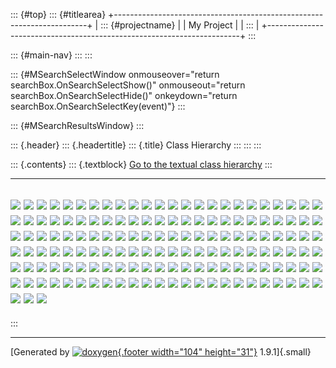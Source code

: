 ::: {#top}
::: {#titlearea}
+-----------------------------------------------------------------------+
| ::: {#projectname}                                                    |
| My Project                                                            |
| :::                                                                   |
+-----------------------------------------------------------------------+
:::

::: {#main-nav}
:::
:::

::: {#MSearchSelectWindow onmouseover="return searchBox.OnSearchSelectShow()" onmouseout="return searchBox.OnSearchSelectHide()" onkeydown="return searchBox.OnSearchSelectKey(event)"}
:::

::: {#MSearchResultsWindow}
:::

::: {.header}
::: {.headertitle}
::: {.title}
Class Hierarchy
:::
:::
:::

::: {.contents}
::: {.textblock}
[Go to the textual class hierarchy](hierarchy.html)
:::

  ----------------------------
  ![](inherit_graph_0.png)
  ![](inherit_graph_1.png)
  ![](inherit_graph_2.png)
  ![](inherit_graph_3.png)
  ![](inherit_graph_4.png)
  ![](inherit_graph_5.png)
  ![](inherit_graph_6.png)
  ![](inherit_graph_7.png)
  ![](inherit_graph_8.png)
  ![](inherit_graph_9.png)
  ![](inherit_graph_10.png)
  ![](inherit_graph_11.png)
  ![](inherit_graph_12.png)
  ![](inherit_graph_13.png)
  ![](inherit_graph_14.png)
  ![](inherit_graph_15.png)
  ![](inherit_graph_16.png)
  ![](inherit_graph_17.png)
  ![](inherit_graph_18.png)
  ![](inherit_graph_19.png)
  ![](inherit_graph_20.png)
  ![](inherit_graph_21.png)
  ![](inherit_graph_22.png)
  ![](inherit_graph_23.png)
  ![](inherit_graph_24.png)
  ![](inherit_graph_25.png)
  ![](inherit_graph_26.png)
  ![](inherit_graph_27.png)
  ![](inherit_graph_28.png)
  ![](inherit_graph_29.png)
  ![](inherit_graph_30.png)
  ![](inherit_graph_31.png)
  ![](inherit_graph_32.png)
  ![](inherit_graph_33.png)
  ![](inherit_graph_34.png)
  ![](inherit_graph_35.png)
  ![](inherit_graph_36.png)
  ![](inherit_graph_37.png)
  ![](inherit_graph_38.png)
  ![](inherit_graph_39.png)
  ![](inherit_graph_40.png)
  ![](inherit_graph_41.png)
  ![](inherit_graph_42.png)
  ![](inherit_graph_43.png)
  ![](inherit_graph_44.png)
  ![](inherit_graph_45.png)
  ![](inherit_graph_46.png)
  ![](inherit_graph_47.png)
  ![](inherit_graph_48.png)
  ![](inherit_graph_49.png)
  ![](inherit_graph_50.png)
  ![](inherit_graph_51.png)
  ![](inherit_graph_52.png)
  ![](inherit_graph_53.png)
  ![](inherit_graph_54.png)
  ![](inherit_graph_55.png)
  ![](inherit_graph_56.png)
  ![](inherit_graph_57.png)
  ![](inherit_graph_58.png)
  ![](inherit_graph_59.png)
  ![](inherit_graph_60.png)
  ![](inherit_graph_61.png)
  ![](inherit_graph_62.png)
  ![](inherit_graph_63.png)
  ![](inherit_graph_64.png)
  ![](inherit_graph_65.png)
  ![](inherit_graph_66.png)
  ![](inherit_graph_67.png)
  ![](inherit_graph_68.png)
  ![](inherit_graph_69.png)
  ![](inherit_graph_70.png)
  ![](inherit_graph_71.png)
  ![](inherit_graph_72.png)
  ![](inherit_graph_73.png)
  ![](inherit_graph_74.png)
  ![](inherit_graph_75.png)
  ![](inherit_graph_76.png)
  ![](inherit_graph_77.png)
  ![](inherit_graph_78.png)
  ![](inherit_graph_79.png)
  ![](inherit_graph_80.png)
  ![](inherit_graph_81.png)
  ![](inherit_graph_82.png)
  ![](inherit_graph_83.png)
  ![](inherit_graph_84.png)
  ![](inherit_graph_85.png)
  ![](inherit_graph_86.png)
  ![](inherit_graph_87.png)
  ![](inherit_graph_88.png)
  ![](inherit_graph_89.png)
  ![](inherit_graph_90.png)
  ![](inherit_graph_91.png)
  ![](inherit_graph_92.png)
  ![](inherit_graph_93.png)
  ![](inherit_graph_94.png)
  ![](inherit_graph_95.png)
  ![](inherit_graph_96.png)
  ![](inherit_graph_97.png)
  ![](inherit_graph_98.png)
  ![](inherit_graph_99.png)
  ![](inherit_graph_100.png)
  ![](inherit_graph_101.png)
  ![](inherit_graph_102.png)
  ![](inherit_graph_103.png)
  ![](inherit_graph_104.png)
  ![](inherit_graph_105.png)
  ![](inherit_graph_106.png)
  ![](inherit_graph_107.png)
  ![](inherit_graph_108.png)
  ![](inherit_graph_109.png)
  ![](inherit_graph_110.png)
  ![](inherit_graph_111.png)
  ![](inherit_graph_112.png)
  ![](inherit_graph_113.png)
  ![](inherit_graph_114.png)
  ![](inherit_graph_115.png)
  ![](inherit_graph_116.png)
  ![](inherit_graph_117.png)
  ![](inherit_graph_118.png)
  ![](inherit_graph_119.png)
  ![](inherit_graph_120.png)
  ![](inherit_graph_121.png)
  ![](inherit_graph_122.png)
  ![](inherit_graph_123.png)
  ![](inherit_graph_124.png)
  ![](inherit_graph_125.png)
  ![](inherit_graph_126.png)
  ![](inherit_graph_127.png)
  ![](inherit_graph_128.png)
  ![](inherit_graph_129.png)
  ![](inherit_graph_130.png)
  ![](inherit_graph_131.png)
  ![](inherit_graph_132.png)
  ![](inherit_graph_133.png)
  ![](inherit_graph_134.png)
  ![](inherit_graph_135.png)
  ![](inherit_graph_136.png)
  ![](inherit_graph_137.png)
  ![](inherit_graph_138.png)
  ![](inherit_graph_139.png)
  ![](inherit_graph_140.png)
  ![](inherit_graph_141.png)
  ![](inherit_graph_142.png)
  ![](inherit_graph_143.png)
  ![](inherit_graph_144.png)
  ![](inherit_graph_145.png)
  ![](inherit_graph_146.png)
  ----------------------------
:::

------------------------------------------------------------------------

[Generated by [![doxygen](doxygen.svg){.footer width="104"
height="31"}](https://www.doxygen.org/index.html) 1.9.1]{.small}
